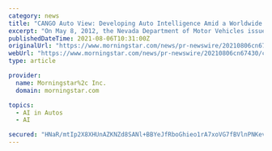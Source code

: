 ```yaml
---
category: news
title: "CANGO Auto View: Developing Auto Intelligence Amid a Worldwide Industry Shift Toward Autonomous Driving"
excerpt: "On May 8, 2012, the Nevada Department of Motor Vehicles issued the first ever self-driving car license to Google's self-driving car, which was a modified version of Toyota Prius hybrid."
publishedDateTime: 2021-08-06T10:31:00Z
originalUrl: "https://www.morningstar.com/news/pr-newswire/20210806cn67430/cango-auto-view-developing-auto-intelligence-amid-a-worldwide-industry-shift-toward-autonomous-driving"
webUrl: "https://www.morningstar.com/news/pr-newswire/20210806cn67430/cango-auto-view-developing-auto-intelligence-amid-a-worldwide-industry-shift-toward-autonomous-driving"
type: article

provider:
  name: Morningstar%2c Inc.
  domain: morningstar.com

topics:
  - AI in Autos
  - AI

secured: "HNaR/mtIp2X8XHUnAZKNZd8SANl+BBYeJfRboGhieo1rA7xoVG7fBVlnPNKevT6xiIJNuKHJ+A1/L0qpfaSLvue4J7y8PEHF2EctINSr45wD+R9ML9lrUaUKoQbaDoqCbOX2PSipV6YsPDTZ+TIFw4Aw0f5ECzhfdBM3cT7VodFBwX7V8w08gsg9PtrOa3w9GWuh/lFhbIq04kqp68C05xZE+PKxk3BFyp4AiWlsgzAd3seFfvtSbd8Svjdgt/RFjCt0HQ++odULVoXNffX0zGFWXipkwP8VZ2eBoN2qHiCl0vIsT6FBelZ+rlDlHfbAs1LHZ9HnotIyYZaQkzgkhkwcxFvP8dMtUEqsObWGKq4=;s0/27cifCkoZCcqtaROwiQ=="
---
```


